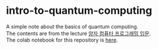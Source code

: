 # intro-to-quantum-computing
A simple note about the basics of quantum computing. <br>
The contents are from the lecture [양자 컴퓨터 프로그래밍 입문](https://www.inflearn.com/course/%EC%96%91%EC%9E%90-%EC%BB%B4%ED%93%A8%ED%8C%85-%EC%9E%85%EB%AC%B8). <br>
The colab notebook for this repository is [here](https://colab.research.google.com/drive/1SDSMNa0551gMlvBwJzm8mrlCgq4JO_3z#scrollTo=_Cebca_W_z4s).
